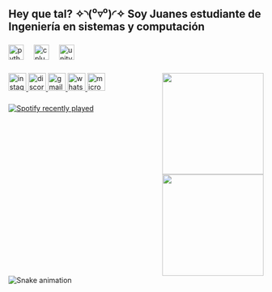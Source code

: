 <h2 align="left">Hey que tal?  ✧⁠◝⁠(⁠⁰⁠▿⁠⁰⁠)⁠◜⁠✧  Soy Juanes estudiante de Ingeniería en sistemas y computación</h2>

###

<div align="left">
  <img src="https://cdn.jsdelivr.net/gh/devicons/devicon/icons/python/python-original.svg" height="30" alt="python logo"  />
  <img width="12" />
  <img src="https://cdn.jsdelivr.net/gh/devicons/devicon/icons/cplusplus/cplusplus-original.svg" height="30" alt="cplusplus logo"  />
  <img width="12" />
  <img src="https://cdn.jsdelivr.net/gh/devicons/devicon/icons/unity/unity-original.svg" height="30" alt="unity logo"  />
</div>

###

<img align="right" height="200" src="https://media1.tenor.com/m/PLIr_VkF6ywAAAAC/ghostedvpn-hacker-cat.gif"  />

###

<div align="left">
  <a href="https://www.instagram.com/Juanes_angel3" target="_blank">
    <img src="https://img.shields.io/static/v1?message=Instagram&logo=instagram&label=&color=E4405F&logoColor=white&labelColor=&style=for-the-badge" height="35" alt="instagram logo"  />
  </a>
  <a href="https://discord.com/juanesangel747" target="_blank">
    <img src="https://img.shields.io/static/v1?message=Discord&logo=discord&label=&color=7289DA&logoColor=white&labelColor=&style=for-the-badge" height="35" alt="discord logo"  />
  </a>
  <a href="https://mail.google.com/juanesangelper@gmail.com" target="_blank">
    <img src="https://img.shields.io/static/v1?message=Gmail&logo=gmail&label=&color=D14836&logoColor=white&labelColor=&style=for-the-badge" height="35" alt="gmail logo"  />
  </a>
  <a href=" https://wa.me/57317580066" target="_blank">
    <img src="https://img.shields.io/static/v1?message=Whatsapp&logo=whatsapp&label=&color=25D366&logoColor=white&labelColor=&style=for-the-badge" height="35" alt="whatsapp logo"  />
  </a>
  <a href="https://outlook.office.com/J.angelp@uniandes.edu.co" target="_blank">
    <img src="https://img.shields.io/static/v1?message=Outlook&logo=microsoft-outlook&label=&color=0078D4&logoColor=white&labelColor=&style=for-the-badge" height="35" alt="microsoft-outlook logo"  />
  </a>
</div>

###

<div align="left">
  <a href="https://open.spotify.com/user/JuanesAngel747">
    <img src="https://spotify-recently-played-readme.vercel.app/api?user=3kddrwwnasylkuoq1hugxkppe" alt="Spotify recently played"  />
  </a>
</div>

###

<br clear="both">

<img align="right" height="200" src="https://media.tenor.com/EbqrdobATpAAAAAi/gengar.gif"  />

###

<br clear="both">

<img src="https://raw.githubusercontent.com/Juanesangel/Juanesangel/output/dist/snake.svg" alt="Snake animation" />

###
